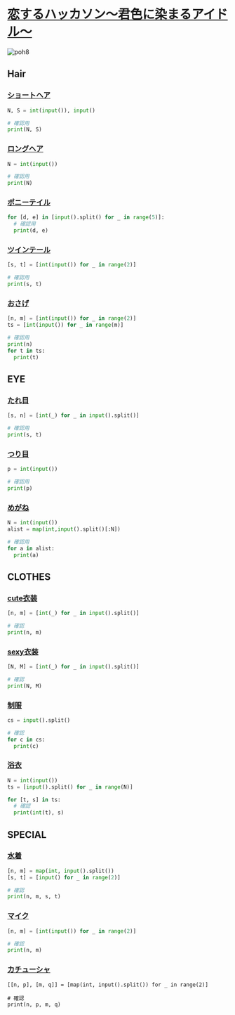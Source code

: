 
[恋するハッカソン〜君色に染まるアイドル〜](https://paiza.jp/poh/hatsukoi)
=========================================================================

![poh8](poh8.png)

Hair
----

###  [ショートヘア](hatsukoi_hair2/test.py, "ショートヘアセット")

``` python
N, S = int(input()), input()

# 確認用
print(N, S)
```

### [ロングヘア](hatsukoi_hair3/test.py, "ロングヘアセット")

``` python
N = int(input())

# 確認用
print(N)
```

### [ポニーテイル](hatsukoi_hair4/test.py,"ポニーテールセット")

``` python
for [d, e] in [input().split() for _ in range(5)]:
  # 確認用
  print(d, e)

```

### [ツインテール](hatsukoi_hair5/test.py,"ツインテールセット")

``` python
[s, t] = [int(input()) for _ in range(2)]

# 確認用
print(s, t)
```

### [おさげ](hatsukoi_hair6/test.py, "おさげ")

``` python
[n, m] = [int(input()) for _ in range(2)]
ts = [int(input()) for _ in range(m)]

# 確認用
print(n)
for t in ts:
  print(t)
```

EYE
---

### [たれ目](hatsukoi_eye2/test.py, "たれ目")

``` python
[s, n] = [int(_) for _ in input().split()]

# 確認用
print(s, t)
```

### [つり目](hatsukoi_eye3/test.py, "つり目")

``` python
p = int(input())

# 確認用
print(p)

```

### [めがね](hatsukoi_eye4/test.py, "めがね")

``` python
N = int(input())
alist = map(int,input().split()[:N])

# 確認用
for a in alist: 
  print(a)
```

CLOTHES
-------
### [cute衣装](hatsukoi_clothes2/test.py, "Cute衣装")

``` python
[n, m] = [int(_) for _ in input().split()]

# 確認
print(n, m)
```

### [sexy衣装](hatsukoi_clothes3/test.py, "Sexy衣装")

``` python
[N, M] = [int(_) for _ in input().split()]

# 確認
print(N, M)
```

### [制服](hatsukoi_clothes5/test.py, "制服")

``` python
cs = input().split()

# 確認
for c in cs:
  print(c)

```

### [浴衣](hatsukoi_clothes6/test.py, "浴衣")

``` python
N = int(input())
ts = [input().split() for _ in range(N)]

for [t, s] in ts:
  # 確認
  print(int(t), s)

```

SPECIAL
-------

### [水着](hatsukoi_special2/test.py, "水着")

``` python
[n, m] = map(int, input().split())
[s, t] = [input() for _ in range(2)]

# 確認
print(n, m, s, t)
```

### [マイク](hatsukoi_special5/test.py, "マイク")

``` python
[n, m] = [int(input()) for _ in range(2)]

# 確認
print(n, m)
```

### [カチューシャ](hatsukoi_special6/test.py, "カチューシャ")

```
[[n, p], [m, q]] = [map(int, input().split()) for _ in range(2)]

# 確認
print(n, p, m, q)

```